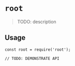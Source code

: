 # `root`

> TODO: description

## Usage

```
const root = require('root');

// TODO: DEMONSTRATE API
```
